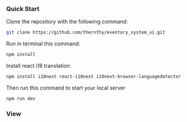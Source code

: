### Quick Start

Clone the repository with the following command:

```bash
git clone https://github.com/thernthy/eventory_system_ui.git
```

Run in terminal this command:

```bash
npm install
```

Install react i18 translation:

```bash
npm install i18next react-i18next i18next-browser-languagedetector
```

Then run this command to start your local server

```bash
npm run dev
```

### View
